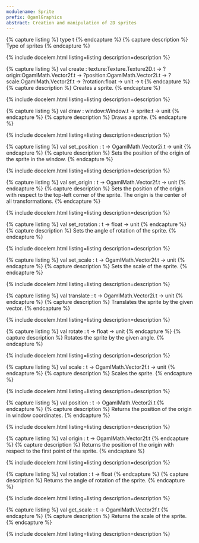```yaml
---
modulename: Sprite 
prefix: OgamlGraphics
abstract: Creation and manipulation of 2D sprites
---
```


{% capture listing %}
type t
{% endcapture %}
{% capture description %}
Type of sprites
{% endcapture %}

{% include docelem.html listing=listing description=description   %}

{% capture listing %}
val create : texture:Texture.Texture2D.t -> ?origin:OgamlMath.Vector2f.t -> ?position:OgamlMath.Vector2i.t -> ?scale:OgamlMath.Vector2f.t -> ?rotation:float -> unit -> t
{% endcapture %}
{% capture description %}
Creates a sprite.
{% endcapture %}

{% include docelem.html listing=listing description=description   %}

{% capture listing %}
val draw : window:Window.t -> sprite:t -> unit
{% endcapture %}
{% capture description %}
Draws a sprite.
{% endcapture %}

{% include docelem.html listing=listing description=description   %}

{% capture listing %}
val set_position : t -> OgamlMath.Vector2i.t -> unit
{% endcapture %}
{% capture description %}
Sets the position of the origin of the sprite in the window.
{% endcapture %}

{% include docelem.html listing=listing description=description   %}

{% capture listing %}
val set_origin : t -> OgamlMath.Vector2f.t -> unit
{% endcapture %}
{% capture description %}
Sets the position of the origin with respect to the top-left corner of the
 sprite. The origin is the center of all transformations.
{% endcapture %}

{% include docelem.html listing=listing description=description   %}

{% capture listing %}
val set_rotation : t -> float -> unit
{% endcapture %}
{% capture description %}
Sets the angle of rotation of the sprite.
{% endcapture %}

{% include docelem.html listing=listing description=description   %}

{% capture listing %}
val set_scale : t -> OgamlMath.Vector2f.t -> unit
{% endcapture %}
{% capture description %}
Sets the scale of the sprite.
{% endcapture %}

{% include docelem.html listing=listing description=description   %}

{% capture listing %}
val translate : t -> OgamlMath.Vector2i.t -> unit
{% endcapture %}
{% capture description %}
Translates the sprite by the given vector.
{% endcapture %}

{% include docelem.html listing=listing description=description   %}

{% capture listing %}
val rotate : t -> float -> unit
{% endcapture %}
{% capture description %}
Rotates the sprite by the given angle.
{% endcapture %}

{% include docelem.html listing=listing description=description   %}

{% capture listing %}
val scale : t -> OgamlMath.Vector2f.t -> unit
{% endcapture %}
{% capture description %}
Scales the sprite.
{% endcapture %}

{% include docelem.html listing=listing description=description   %}

{% capture listing %}
val position : t -> OgamlMath.Vector2i.t
{% endcapture %}
{% capture description %}
Returns the position of the origin in window coordinates.
{% endcapture %}

{% include docelem.html listing=listing description=description   %}

{% capture listing %}
val origin : t -> OgamlMath.Vector2f.t
{% endcapture %}
{% capture description %}
Returns the position of the origin with respect to the first point of the
 sprite.
{% endcapture %}

{% include docelem.html listing=listing description=description   %}

{% capture listing %}
val rotation : t -> float
{% endcapture %}
{% capture description %}
Returns the angle of rotation of the sprite.
{% endcapture %}

{% include docelem.html listing=listing description=description   %}

{% capture listing %}
val get_scale : t -> OgamlMath.Vector2f.t
{% endcapture %}
{% capture description %}
Returns the scale of the sprite.
{% endcapture %}

{% include docelem.html listing=listing description=description   %}

